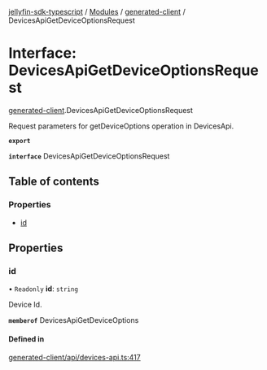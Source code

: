[jellyfin-sdk-typescript](../README.md) / [Modules](../modules.md) / [generated-client](../modules/generated_client.md) / DevicesApiGetDeviceOptionsRequest

# Interface: DevicesApiGetDeviceOptionsRequest

[generated-client](../modules/generated_client.md).DevicesApiGetDeviceOptionsRequest

Request parameters for getDeviceOptions operation in DevicesApi.

**`export`**

**`interface`** DevicesApiGetDeviceOptionsRequest

## Table of contents

### Properties

- [id](generated_client.DevicesApiGetDeviceOptionsRequest.md#id)

## Properties

### id

• `Readonly` **id**: `string`

Device Id.

**`memberof`** DevicesApiGetDeviceOptions

#### Defined in

[generated-client/api/devices-api.ts:417](https://github.com/thornbill/jellyfin-sdk-typescript/blob/644c849/src/generated-client/api/devices-api.ts#L417)
